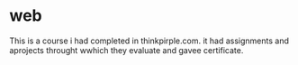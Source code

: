 # web
This is a course i had completed in thinkpirple.com.
it had assignments and aprojects throught wwhich they evaluate 
and gavee certificate.
